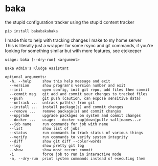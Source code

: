 # baka
the stupid configuration tracker using the stupid content tracker  
```
pip install bakabakabaka
```
  
I made this to help with tracking changes I make to my home server  
This is literally just a wrapper for some rsync and git commands, if you're looking for something similar but with more features, see etckeeper  
```
usage: baka [--dry-run] <argument>

Baka Admin's Kludge Assistant

optional arguments:
  -h, --help     show this help message and exit
  --version      show program's version number and exit
  --init         open config, init git repo, add files then commit
  --commit msg   git add and commit your changes to tracked files
  --push         git push (caution, can expose sensitive data)
  --untrack ...  untrack path(s) from git
  --install ...  install package(s) and commit changes
  --remove ...   remove package(s) and commit changes
  --upgrade      upgrade packages on system and commit changes
  --docker ...   usage: --docker <up|down|pull> <all|names...>
  --job name     run commands for job with name
  --list         show list of jobs
  --status       run commands to track status of various things
  --verify       run commands to verify system integrity
  --diff         show git diff --color-words
  --log          show pretty git log
  --show         show most recent commit
  -i             force job to run in interactive mode
  -n, --dry-run  print system commands instead of executing them
```
